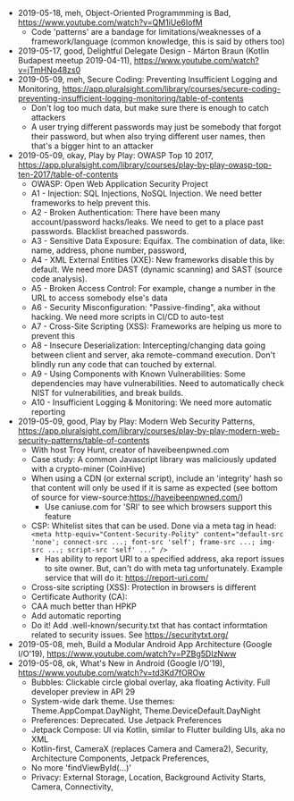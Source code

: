 - 2019-05-18, meh, Object-Oriented Programmming is Bad, https://www.youtube.com/watch?v=QM1iUe6IofM
  - Code 'patterns' are a bandage for limitations/weaknesses of a framework/language (common knowledge, this is said by others too)
- 2019-05-17, good, Delightful Delegate Design - Márton Braun (Kotlin Budapest meetup 2019-04-11), https://www.youtube.com/watch?v=jTmHNo48zs0
- 2019-05-09, meh, Secure Coding: Preventing Insufficient Logging and Monitoring, https://app.pluralsight.com/library/courses/secure-coding-preventing-insufficient-logging-monitoring/table-of-contents
  - Don't log too much data, but make sure there is enough to catch attackers
  - A user trying different passwords may just be somebody that forgot their password, but when also trying different user names, then that's a bigger hint to an attacker
- 2019-05-09, okay, Play by Play: OWASP Top 10 2017, https://app.pluralsight.com/library/courses/play-by-play-owasp-top-ten-2017/table-of-contents
  - OWASP: Open Web Application Security Project
  - A1 - Injection: SQL Injections, NoSQL Injection. We need better frameworks to help prevent this.
  - A2 - Broken Authentication: There have been many account/password hacks/leaks. We need to get to a place past passwords. Blacklist breached passwords.
  - A3 - Sensitive Data Exposure: Equifax. The combination of data, like: name, address, phone number, password, 
  - A4 - XML External Entities (XXE): New frameworks disable this by default. We need more DAST (dynamic scanning) and SAST (source code analysis). 
  - A5 - Broken Access Control: For example, change a number in the URL to access somebody else's data
  - A6 - Security Misconfiguration: "Passive-finding", aka without hacking. We need more scripts in CI/CD to auto-test
  - A7 - Cross-Site Scripting (XSS): Frameworks are helping us more to prevent this
  - A8 - Insecure Deserialization: Intercepting/changing data going between client and server, aka remote-command execution. Don't blindly run any code that can touched by external.
  - A9 - Using Components with Known Vulnerabilities: Some dependencies may have vulnerabilities. Need to automatically check NIST for vulnerabilities, and break builds.
  - A10 - Insufficient Logging & Monitoring: We need more automatic reporting
- 2019-05-09, good, Play by Play: Modern Web Security Patterns, https://app.pluralsight.com/library/courses/play-by-play-modern-web-security-patterns/table-of-contents
  - With host Troy Hunt, creator of haveibeenpwned.com
  - Case study: A common Javascript library was maliciously updated with a crypto-miner (CoinHive)
  - When using a CDN (or external script), include an 'integrity' hash so that content will only be used if it is same as expected (see bottom of source for view-source:https://haveibeenpwned.com/)
    - Use caniuse.com for 'SRI' to see which browsers support this feature
  - CSP: Whitelist sites that can be used. Done via a meta tag in head: `<meta http-equiv="Content-Security-Polity" content="default-src 'none'; connect-src ...; font-src 'self'; frame-src ...; img-src ...; script-src 'self' ..." />`
    - Has ability to report URI to a specified address, aka report issues to site owner. But, can't do with meta tag unfortunately. Example service that will do it: https://report-uri.com/
  - Cross-site scripting (XSS): Protection in browsers is different
  - Certificate Authority (CA): 
  - CAA much better than HPKP
  - Add automatic reporting
  - Do it! Add .well-known/security.txt that has contact informtation related to security issues. See https://securitytxt.org/
- 2019-05-08, meh, Build a Modular Android App Architecture (Google I/O'19), https://www.youtube.com/watch?v=PZBg5DIzNww
- 2019-05-08, ok, What's New in Android (Google I/O'19), https://www.youtube.com/watch?v=td3Kd7fOROw
  - Bubbles: Clickable circle global overlay, aka floating Activity. Full developer preview in API 29
  - System-wide dark theme. Use themes: Theme.AppCompat.DayNight, Theme.DeviceDefault.DayNight
  - Preferences: Deprecated. Use Jetpack Preferences
  - Jetpack Compose: UI via Kotlin, similar to Flutter building UIs, aka no XML
  - Kotlin-first, CameraX (replaces Camera and Camera2), Security, Architecture Components, Jetpack Preferences, 
  - No more 'findViewById(...)'
  - Privacy: External Storage, Location, Background Activity Starts, Camera, Connectivity, 












